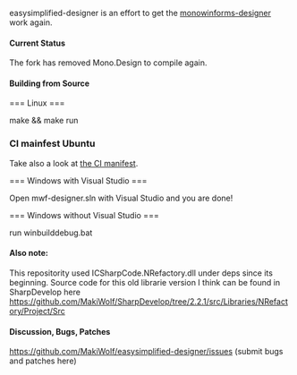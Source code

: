 easysimplified-designer is an effort to get the [monowinforms-designer](https://github.com/mono/mwf-designer) work again.

#### Current Status

The fork has removed Mono.Design to compile again.

#### Building from Source
=== Linux ===

make && make run

### CI mainfest Ubuntu
Take also a look at [the CI manifest](/.github/workflows/ubuntu.yml).

=== Windows with Visual Studio ===

Open mwf-designer.sln with Visual Studio and you are done!

=== Windows without Visual Studio ===

run winbuilddebug.bat

#### Also note:
This repositority used ICSharpCode.NRefactory.dll under deps since its beginning.
Source code for this old librarie version I think can be found in SharpDevelop here https://github.com/MakiWolf/SharpDevelop/tree/2.2.1/src/Libraries/NRefactory/Project/Src

#### Discussion, Bugs, Patches
https://github.com/MakiWolf/easysimplified-designer/issues (submit bugs and patches here)
